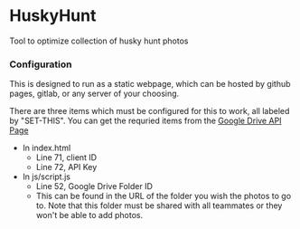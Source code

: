 # HuskyHunt

Tool to optimize collection of husky hunt photos

### Configuration

This is designed to run as a static webpage, which can be hosted by github pages, gitlab, or any server of your choosing.

There are three items which must be configured for this to work, all labeled by "SET-THIS".
You can get the requried items from the [Google Drive API Page](https://developers.google.com/drive/)
* In index.html
  * Line 71, client ID
  * Line 72, API Key
* In js/script.js
  * Line 52, Google Drive Folder ID
  * This can be found in the URL of the folder you wish the photos to go to. Note that this folder must be shared with all teammates or they won't be able to add photos.
